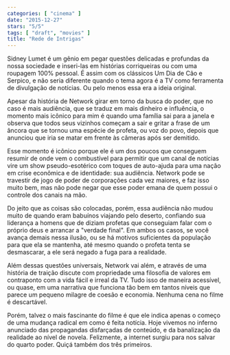 ```yaml
---
categories: [ "cinema" ]
date: "2015-12-27"
stars: "5/5"
tags: [ "draft", "movies" ]
title: "Rede de Intrigas"
---
```

Sidney Lumet é um gênio em pegar questões delicadas e profundas
da nossa sociedade e inseri-las em histórias corriqueiras ou com
uma roupagem 100% pessoal. É assim com os clássicos Um Dia de Cão
e Serpico, e não seria diferente quando o tema agora é a TV como
ferramenta de divulgação de notícias. Ou pelo menos essa era a ideia
original.

Apesar da história de Network girar em torno da busca do poder, que no
caso é mais audiência, que se traduz em mais dinheiro e influência,
o momento mais icônico para mim é quando uma família sai para a janela
e observa que todos seus vizinhos começam a sair e gritar a frase de
um âncora que se tornou uma espécie de profeta, ou voz do povo, depois
que anunciou que iria se matar em frente às câmeras após ser demitido.

Esse momento é icônico porque ele é um dos poucos que conseguem resumir
de onde vem o combustível para permitir que um canal de notícias vire um
show pseudo-esotérico com toques de auto-ajuda para uma nação em crise
econômica e de identidade: sua audiência. Network pode se travestir de
jogo de poder de corporações cada vez maiores, e faz isso muito bem,
mas não pode negar que esse poder emana de quem possui o controle dos
canais na mão.

Do jeito que as coisas são colocadas, porém, essa audiência não
mudou muito de quando eram babuínos viajando pelo deserto, confiando
sua liderança a homens que de diziam profetas que conseguiam falar
com o próprio deus e arrancar a "verdade final". Em ambos os casos,
se você avança demais nessa ilusão, ou se há motivos suficientes da
população para que ela se mantenha, até mesmo quando o profeta tenta
se desmascarar, a ele será negado a fuga para a realidade.

Além dessas questões universais, Network vai além, e através de uma
história de traição discute com propriedade uma filosofia de valores
em contraponto com a vida fácil e irreal da TV. Tudo isso de maneira
acessível, ou quase, em uma narrativa que funciona tão bem em tantos
níveis que parece um pequeno milagre de coesão e economia. Nenhuma
cena no filme é descartável.

Porém, talvez o mais fascinante do filme é que ele indica apenas o
começo de uma mudança radical em como é feita notícia. Hoje vivemos
no inferno anunciado das propagandas disfarçadas de conteúdo, e da
banalização da realidade ao nível de novela. Felizmente, a internet
surgiu para nos salvar do quarto poder. Quiçá também dos três
primeiros.
